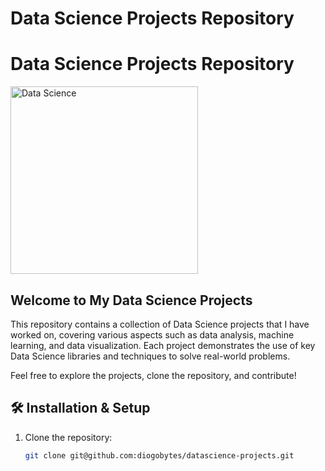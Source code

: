 # Data Science Projects Repository

# Data Science Projects Repository

<img src="https://upload.wikimedia.org/wikipedia/commons/thumb/3/38/Jupyter_logo.svg/800px-Jupyter_logo.svg.png" alt="Data Science" width="300"/>

## Welcome to My Data Science Projects

This repository contains a collection of Data Science projects that I have worked on, covering various aspects such as data analysis, machine learning, and data visualization. Each project demonstrates the use of key Data Science libraries and techniques to solve real-world problems.

Feel free to explore the projects, clone the repository, and contribute!

## 🛠️ Installation & Setup

1. Clone the repository:
   ```bash
   git clone git@github.com:diogobytes/datascience-projects.git
   ```